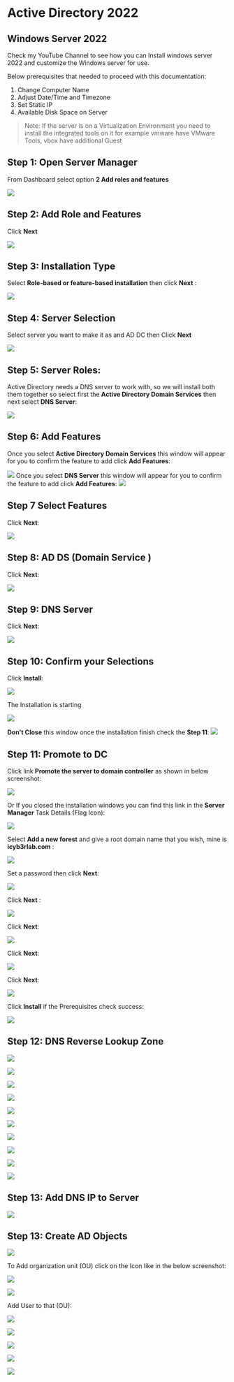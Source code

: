 # Active Directory 2022


## Windows Server 2022

Check my YouTube Channel to see how you can Install windows server 2022 and customize the Windows server for use.

Below prerequisites that needed to proceed with this documentation:

1. Change Computer Name 
2. Adjust Date/Time and Timezone 
3. Set Static IP 
4. Available Disk Space on Server

> Note: If the server is on a Virtualization Environment you need to install the integrated tools on it for example vmware have VMware Tools, vbox have additional Guest


## Step 1: Open Server Manager 

From Dashboard select option **2 Add roles and features** 

![](attachments/Pasted%20image%2020220802132324.png)

## Step 2: Add Role and Features 

Click **Next**

![](attachments/Pasted%20image%2020220802132419.png)

## Step 3: Installation Type 
Select **Role-based or feature-based installation** then click **Next**  :

![](attachments/Pasted%20image%2020220802132452.png)

## Step 4: Server Selection

Select server you want to make it as and AD DC then Click **Next**

![](attachments/Pasted%20image%2020220802132543.png)

## Step 5: Server Roles:

Active Directory needs a DNS server to work with, so we will install both them together so select first the **Active Directory Domain Services** then next select **DNS Server**: 

![](attachments/Pasted%20image%2020220802132643.png)

## Step 6: Add Features

Once you select **Active Directory Domain Services** this window will appear for you to confirm the feature to add click **Add Features**:

![](attachments/Pasted%20image%2020220802132751.png)
Once you select **DNS Server** this window will appear for you to confirm the feature to add click **Add Features**:
![](attachments/Pasted%20image%2020220802132837.png)

## Step 7 Select Features 
Click **Next**:

![](attachments/Pasted%20image%2020220802132933.png)

## Step 8: AD DS (Domain Service )
Click **Next**:

![](attachments/Pasted%20image%2020220802133016.png)

## Step 9: DNS Server
Click **Next**:

![](attachments/Pasted%20image%2020220802133144.png)


## Step 10: Confirm your Selections
Click **Install**:

![](attachments/Pasted%20image%2020220802133226.png)

The Installation is starting

![](attachments/Pasted%20image%2020220802133256.png)

**Don't Close** this window once the installation finish check the **Step 11**:
![](attachments/Pasted%20image%2020220802134319.png)

## Step 11: Promote to DC 

Click link **Promote the server to domain controller** as shown in below screenshot:

![](attachments/Pasted%20image%2020220802134532.png)

Or If you closed the installation windows you can find this link in the **Server Manager** Task Details (Flag Icon):

![](attachments/Pasted%20image%2020220802134719.png)

Select **Add a new forest** and give a root domain name that you wish, mine is **icyb3rlab.com** :

![](attachments/Pasted%20image%2020220802135315.png)

Set a password then click **Next**:

![](attachments/Pasted%20image%2020220802135543.png)

Click **Next** : 

![](attachments/Pasted%20image%2020220802135700.png)

Click **Next**:

![](attachments/Pasted%20image%2020220802135754.png)

Click **Next**:

![](attachments/Pasted%20image%2020220802135847.png)

Click **Next**:

![](attachments/Pasted%20image%2020220802135916.png)

Click **Install** if the Prerequisites check success:

![](attachments/Pasted%20image%2020220802140118.png)



## Step 12: DNS Reverse Lookup Zone

![](attachments/Pasted%20image%2020220802142100.png)


![](attachments/Pasted%20image%2020220802142347.png)

![](attachments/Pasted%20image%2020220802142403.png)

![](attachments/Pasted%20image%2020220802142451.png)

![](attachments/Pasted%20image%2020220802142519.png)

![](attachments/Pasted%20image%2020220802142559.png)

![](attachments/Pasted%20image%2020220802142740.png)

![](attachments/Pasted%20image%2020220802142851.png)

![](attachments/Pasted%20image%2020220802142914.png)

![](attachments/Pasted%20image%2020220802143047.png)

## Step 13: Add DNS IP to Server

![](attachments/Pasted%20image%2020220802143421.png)

## Step 13: Create AD Objects 

![](attachments/Pasted%20image%2020220802143549.png)

To Add organization unit (OU) click on the Icon like in the below screenshot:

![](attachments/Pasted%20image%2020220802143737.png)

![](attachments/Pasted%20image%2020220802143846.png)

Add User to that (OU):

![](attachments/Pasted%20image%2020220802144016.png)


![](attachments/Pasted%20image%2020220802144125.png)

![](attachments/Pasted%20image%2020220802144310.png)

![](attachments/Pasted%20image%2020220802144349.png)

![](attachments/Pasted%20image%2020220802144427.png)



